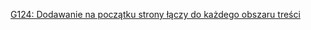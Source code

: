 [G124: Dodawanie na początku strony łączy do każdego obszaru treści](https://www.w3.org/WAI/WCAG22/Techniques/general/G124)